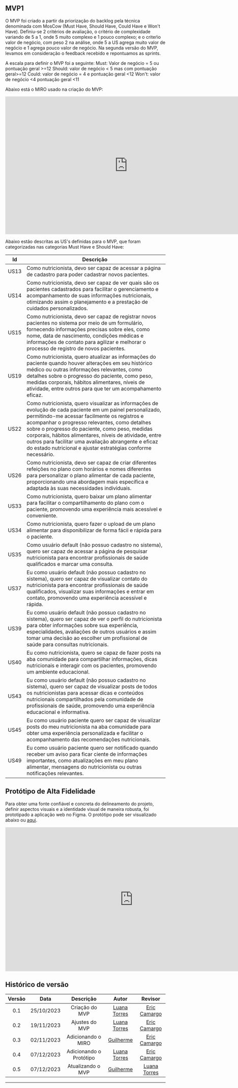 ## MVP1

O MVP foi criado a partir da priorização do backlog pela técnica denominada com MosCow (Must Have, Should Have, Could Have e Won't Have). Definiu-se 2 critérios de avaliação, o critério de complexidade variando de 5 a 1, onde 5 muito complexo e 1 pouco complexo; e o criteŕio valor de negócio, com peso 2 na análise, onde 5 a US agrega muito valor de negócio e 1 agrega pouco valor de negócio.
Na segunda versão do MVP, levamos em consideração o feedback recebido e repontuamos as sprints.

A escala para definir o MVP foi a seguinte:
Must: Valor de negócio = 5 ou pontuação geral >=12
Should: valor de negócio < 5 mas com pontuação geral>=12
Could: valor de negócio = 4 e pontuação geral <12
Won't: valor de negócio <4 pontuação geral <11

Abaixo está o MIRO usado na criação do MVP:

<iframe width="768" height="432" src="https://miro.com/app/live-embed/uXjVNE9tEmo=/?moveToViewport=-16703,-12229,27795,14085&embedId=979624900312" frameborder="0" scrolling="no" allow="fullscreen; clipboard-read; clipboard-write" allowfullscreen></iframe>

Abaixo estão descritas as US's definidas para o MVP, que foram categorizadas nas categorias Must Have e Should Have: 

| Id | Descrição |
| --- | --- |
| US13 | Como nutricionista, devo ser capaz de acessar a página de cadastro para poder cadastrar novos pacientes. |
| US14 | Como nutricionista, devo ser capaz de ver quais são os pacientes cadastrados para facilitar o gerenciamento e acompanhamento de suas informações nutricionais, otimizando assim o planejamento e a prestação de cuidados personalizados. |
| US15 | Como nutricionista, devo ser capaz de registrar novos pacientes no sistema por meio de um formulário, fornecendo informações precisas sobre eles, como nome, data de nascimento, condições médicas e informações de contato para agilizar e melhorar o processo de registro de novos pacientes. |
| US19 | Como nutricionista, quero atualizar as informações do paciente quando houver alterações em seu histórico médico ou outras informações relevantes, como detalhes sobre o progresso do paciente, como peso, medidas corporais, hábitos alimentares, níveis de atividade, entre outros para que ter um acompahamento eficaz. |
| US22 | Como nutricionista, quero visualizar as informações de evolução de cada paciente em um painel personalizado, permitindo-me acessar facilmente os registros e acompanhar o progresso relevantes, como detalhes sobre o progresso do paciente, como peso, medidas corporais, hábitos alimentares, níveis de atividade, entre outros para facilitar uma avaliação abrangente e eficaz do estado nutricional e ajustar estratégias conforme necessário. |
| US26 | Como nutricionista, devo ser capaz de criar diferentes refeições no plano com horários e nomes diferentes para personalizar o plano alimentar de cada paciente, proporcionando uma abordagem mais específica e adaptada às suas necessidades individuais. |
| US33 | Como nutricionista, quero baixar um plano alimentar para facilitar o compartilhamento do plano com o paciente, promovendo uma experiência mais acessível e conveniente. |
| US34 | Como nutricionista, quero fazer o upload de um plano alimentar para disponibilizar de forma fácil e rápida para o paciente. |
| US35 | Como usuário default (não possuo cadastro no sistema), quero ser capaz de acessar a página de pesquisar nutricionista para encontrar profissionais de saúde qualificados e marcar uma consulta. |
| US37 | Eu como usuário default (não possuo cadastro no sistema), quero ser capaz de visualizar contato do nutricionista para encontrar profissionais de saúde qualificados, visualizar suas informações e entrar em contato, promovendo uma experiência acessível e rápida. | 
| US39 |  Eu como usuário default (não possuo cadastro no sistema), quero ser capaz de ver o perfil do nutricionista para obter informações sobre sua experiência, especialidades, avaliações de outros usuários e assim tomar uma decisão ao  escolher um profissional de saúde para consultas nutricionais. |
| US40 | Eu como nutricionista, quero se capaz de fazer posts na aba comunidade para compartilhar informações, dicas nutricionais e interagir com os pacientes, promovendo um ambiente educacional. |
| US43 | Eu como usuário default (não possuo cadastro no sistema), quero ser capaz de visualizar posts de todos os nutricionistas para acessar dicas e conteúdos nutricionais compartilhados pela comunidade de profissionais de saúde, promovendo uma experiência educacional e informativa. |
| US45 | Eu como usuário paciente quero ser capaz de visualizar posts do meu nutricionista na aba comunidade para obter uma experiência personalizada e facilitar o acompanhamento das recomendações nutricionais. |
| US49 | Eu como usuário paciente quero ser notificado quando receber um aviso para ficar ciente de informações importantes, como atualizações em meu plano alimentar, mensagens do nutricionista ou outras notificações relevantes. |

## Protótipo de Alta Fidelidade

Para obter uma fonte confiável e concreta do delineamento do projeto, definir aspectos visuais e a identidade visual de maneira robusta, foi prototipado a aplicação web no Figma. O protótipo pode ser visualizado abaixo ou [aqui](https://www.figma.com/file/3RA8c7BvQktm4eZ04Df0Yk/NutriGuide?type=design&node-id=0%3A1&mode=design&t=ZWhEBRBQTKuoxrsH-1).

<center>

<iframe style="border: 1px solid rgba(0, 0, 0, 0.1);" width="800" height="450" src="https://www.figma.com/embed?embed_host=share&url=https%3A%2F%2Fwww.figma.com%2Ffile%2F3RA8c7BvQktm4eZ04Df0Yk%2FNutriGuide%3Ftype%3Ddesign%26node-id%3D0%253A1%26mode%3Ddesign%26t%3DZWhEBRBQTKuoxrsH-1" allowfullscreen></iframe>

</center>

## Histórico de versão

| Versão |    Data    |      Descrição       |  Autor  | Revisor |
| :----: | :--------: | :------------------: | :-----: | :-----: |
|  0.1   | 25/10/2023 | Criação do MVP |[Luana Torres](https://github.com/luanatorress) |  [Eric Camargo](https://github.com/Ericcs10) |
|  0.2   | 19/11/2023 | Ajustes do MVP | [Luana Torres](https://github.com/luanatorress) |  [Eric Camargo](https://github.com/Ericcs10) |
|  0.3   | 02/11/2023 | Adicionando o MIRO | [Guilherme](https://github.com/GG555-13)  |  [Eric Camargo](https://github.com/Ericcs10)|
|  0.4   | 07/12/2023 | Adicionando o Protótipo | [Luana Torres](https://github.com/luanatorress) |  [Eric Camargo](https://github.com/Ericcs10) |
|  0.5   | 07/12/2023 | Atualizando o MVP | [Guilherme](https://github.com/GG555-13) |  [Luana Torres](https://github.com/luanatorress) |
---
